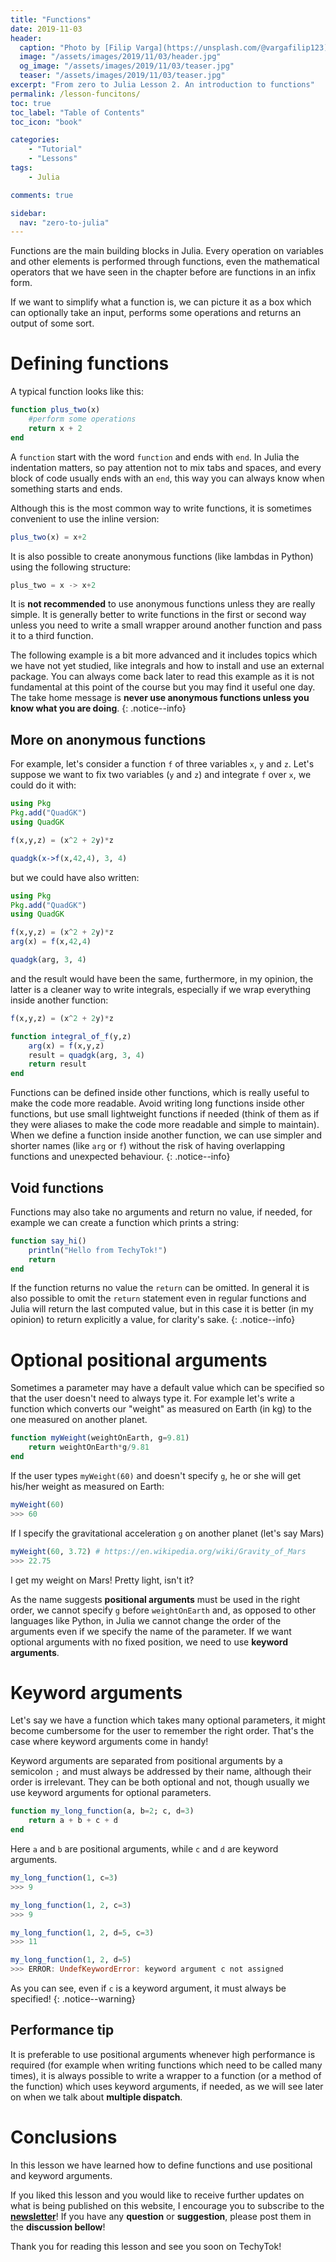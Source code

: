 ```yaml
---
title: "Functions"
date: 2019-11-03
header:
  caption: "Photo by [Filip Varga](https://unsplash.com/@vargafilip123) on [Unsplash](https://unsplash.com)"
  image: "/assets/images/2019/11/03/header.jpg"
  og_image: "/assets/images/2019/11/03/teaser.jpg"
  teaser: "/assets/images/2019/11/03/teaser.jpg"
excerpt: "From zero to Julia Lesson 2. An introduction to functions"
permalink: /lesson-funcitons/
toc: true
toc_label: "Table of Contents"
toc_icon: "book"

categories:
    - "Tutorial"
    - "Lessons"
tags:
    - Julia

comments: true

sidebar:
  nav: "zero-to-julia"
---
```


Functions are the main building blocks in Julia. Every operation on variables and other elements is performed through functions, even the mathematical operators that we have seen in the chapter before are functions in an infix form.

If we want to simplify what a function is, we can picture it as a box which can optionally take an input, performs some operations and returns an output of some sort. 

# Defining functions

A typical function looks like this:

```julia
function plus_two(x)
    #perform some operations
    return x + 2
end
```

A `function` start with the word `function` and ends with `end`. In Julia the indentation matters, so pay attention not to mix tabs and spaces, and every block of code usually ends with an `end`, this way you can always know when something starts and ends.

Although this is the most common way to write functions, it is sometimes convenient to use the inline version:

```julia
plus_two(x) = x+2
```

It is also possible to create anonymous functions (like lambdas in Python) using the following structure:

```julia
plus_two = x -> x+2
```

It is **not recommended** to use anonymous functions unless they are really simple. It is generally better to write functions in the first or second way unless you need to write a small wrapper around another function and pass it to a third function. 

The following example is a bit more advanced and it includes topics which we have not yet studied, like integrals and how to install and use an external package. You can always come back later to read this example as it is not fundamental at this point of the course but you may find it useful one day. The take home message is **never use anonymous functions unless you know what you are doing**.
{: .notice--info}

## More on anonymous functions

For example, let's consider a function `f` of three variables `x`, `y` and `z`. Let's suppose we want to fix two variables (`y` and `z`) and integrate `f` over `x`, we could do it with:

```julia
using Pkg
Pkg.add("QuadGK")
using QuadGK

f(x,y,z) = (x^2 + 2y)*z

quadgk(x->f(x,42,4), 3, 4)
```

but we could have also written:

```julia
using Pkg
Pkg.add("QuadGK")
using QuadGK

f(x,y,z) = (x^2 + 2y)*z
arg(x) = f(x,42,4)

quadgk(arg, 3, 4)
```

and the result would have been the same, furthermore, in my opinion, the latter is a cleaner way to write integrals, especially if we wrap everything inside another function:

```julia
f(x,y,z) = (x^2 + 2y)*z

function integral_of_f(y,z)
    arg(x) = f(x,y,z)
	result = quadgk(arg, 3, 4)
    return result
end
```

Functions can be defined inside other functions, which is really useful to make the code more readable. Avoid writing long functions inside other functions, but use small lightweight functions if needed (think of them as if they were aliases to make the code more readable and simple to maintain). When we define a function inside another function, we can use simpler and shorter names (like `arg` or `f`) without the risk of having overlapping functions and unexpected behaviour.
{: .notice--info}

## Void functions

Functions may also take no arguments and return no value, if needed, for example we can create a function which prints a string:

```julia
function say_hi()
	println("Hello from TechyTok!")
    return
end
```

If the function returns no value the `return` can be omitted. In general it is also possible to omit the `return` statement even in regular functions and Julia will return the last computed value, but in this case it is better (in my opinion) to return explicitly a value, for clarity's sake.
{: .notice--info}

# Optional positional arguments

Sometimes a parameter may have a default value which can be specified so that the user doesn't need to always type it. For example let's write a function which converts our "weight" as measured on Earth (in kg) to the one measured on another planet. 

```julia
function myWeight(weightOnEarth, g=9.81)
    return weightOnEarth*g/9.81
end
```

If the user types `myWeight(60)` and doesn't specify `g`, he or she will get his/her weight as measured on Earth:

```julia
myWeight(60)
>>> 60
```

If I specify the gravitational acceleration `g` on another planet (let's say Mars) 

```julia
myWeight(60, 3.72) # https://en.wikipedia.org/wiki/Gravity_of_Mars
>>> 22.75
```

I get my weight on Mars! Pretty light, isn't it?

As the name suggests **positional arguments** must be used in the right order, we cannot specify `g` before `weightOnEarth` and, as opposed to other languages like Python, in Julia we cannot change the order of the arguments even if we specify the name of the parameter. If we want optional arguments with no fixed position, we need to use **keyword arguments**.

# Keyword arguments

Let's say we have a function which takes many optional parameters, it might become cumbersome for the user to remember the right order. That's the case where keyword arguments come in handy!

Keyword arguments are separated from positional arguments by a semicolon `;` and must always be addressed by their name, although their order is irrelevant. They can be both optional and not, though usually we use keyword arguments for optional parameters.

```julia
function my_long_function(a, b=2; c, d=3)
    return a + b + c + d
end
```

Here `a` and `b` are positional arguments, while `c` and `d` are keyword arguments. 

```julia
my_long_function(1, c=3)
>>> 9

my_long_function(1, 2, c=3)
>>> 9

my_long_function(1, 2, d=5, c=3)
>>> 11

my_long_function(1, 2, d=5)
>>> ERROR: UndefKeywordError: keyword argument c not assigned
```

As you can see, even if `c` is a keyword argument, it must always be specified!
{: .notice--warning}

## Performance tip

It is preferable to use positional arguments whenever high performance is required (for example when writing functions which need to be called many times), it is always possible to write a wrapper to a function (or a method of the function) which uses keyword arguments, if needed, as we will see later on when we talk about **multiple dispatch**.

# Conclusions

In this lesson we have learned how to define functions and use positional and keyword arguments. 

If you liked this lesson and you would like to receive further updates on what is being published on this website, I encourage you to subscribe to the [**newsletter**]( https://techytok.com/newsletter/ )! If you have any **question** or **suggestion**, please post them in the **discussion bellow**! 

Thank you for reading this lesson and see you soon on TechyTok!